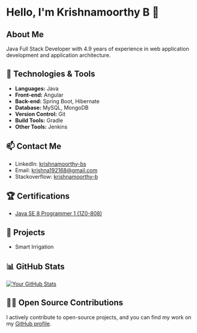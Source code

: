 # Hello, I'm Krishnamoorthy B 👋

## About Me
Java Full Stack Developer with 4.9 years of experience in web application development and application architecture.

## 🔧 Technologies & Tools
- **Languages:** Java
- **Front-end:** Angular
- **Back-end:** Spring Boot, Hibernate
- **Database:** MySQL, MongoDB
- **Version Control:** Git
- **Build Tools:** Gradle
- **Other Tools:** Jenkins

## 📫 Contact Me
- LinkedIn: [krishnamoorthy-bs](www.linkedin.com/in/krishnamoorthy-bs)
- Email: krishna192168@gmail.com
- Stackoverflow: [krishnamoorthy-b](https://stackoverflow.com/users/8532258/krishnamoorthy-b)

## 🏆 Certifications
- [Java SE 8 Programmer 1 (1Z0-808)](link-to-certification1)

## 🚀 Projects
- Smart Irrigation

## 📊 GitHub Stats
[![Your GitHub Stats](https://github-readme-stats.vercel.app/api?username=krishnamoorthy-b&show_icons=true&count_private=true&hide=contribs)](https://github.com/krishnamoorthy-b)

## 👨‍💻 Open Source Contributions
I actively contribute to open-source projects, and you can find my work on my [GitHub profile](https://github.com/krishnamoorthy-b).
